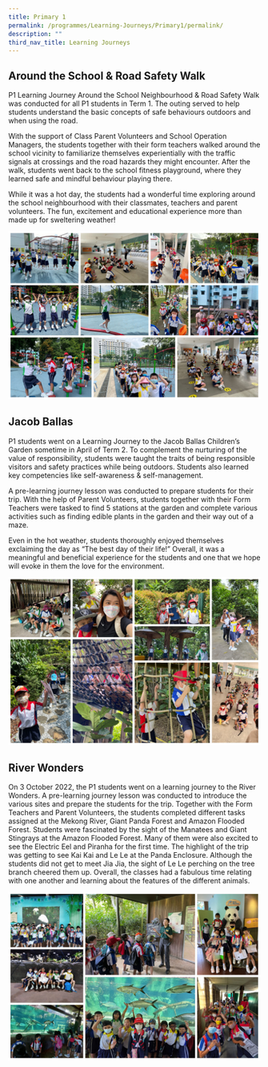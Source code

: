 ```yaml
---
title: Primary 1
permalink: /programmes/Learning-Journeys/Primary1/permalink/
description: ""
third_nav_title: Learning Journeys
---
```

## **Around the School & Road Safety Walk**

P1 Learning Journey Around the School Neighbourhood & Road Safety Walk was conducted for all P1 students in Term 1. The outing served to help students understand the basic concepts of safe behaviours outdoors and when using the road. 

With the support of Class Parent Volunteers and School Operation Managers, the students together with their form teachers walked around the school vicinity to familiarize themselves experientially with the traffic signals at crossings and the road hazards they might encounter. After the walk, students went back to the school fitness playground, where they learned safe and mindful behaviour playing there. 

While it was a hot day, the students had a wonderful time exploring around the school neighbourhood with their classmates, teachers and parent volunteers. The fun, excitement and educational experience more than made up for sweltering weather!

![](/images/Learning%20Journeys/2022/Primary%201/P1%20Ard%20the%20school.jpg)

## **Jacob Ballas**

P1 students went on a Learning Journey to the Jacob Ballas Children’s Garden sometime in April of Term 2. To complement the nurturing of the value of responsibility, students were taught the traits of being responsible visitors and safety practices while being outdoors. Students also learned key competencies like self-awareness & self-management. 

A pre-learning journey lesson was conducted to prepare students for their trip. With the help of Parent Volunteers, students together with their Form Teachers were tasked to find 5 stations at the garden and complete various activities such as finding edible plants in the garden and their way out of a maze. 

Even in the hot weather, students thoroughly enjoyed themselves exclaiming the day as “The best day of their life!” Overall, it was a meaningful and beneficial experience for the students and one that we hope will evoke in them the love for the environment.

![](/images/Learning%20Journeys/2022/Primary%201/2022%20P1%20Jacob%20Ballas.jpg)

## **River Wonders**
On 3 October 2022, the P1 students went on a learning journey to the River Wonders. A pre-learning journey lesson was conducted to introduce the various sites and prepare the students for the trip. Together with the Form Teachers and Parent Volunteers, the students completed different tasks assigned at the Mekong River, Giant Panda Forest and Amazon Flooded Forest. Students were fascinated by the sight of the Manatees and Giant Stingrays at the Amazon Flooded Forest. Many of them were also excited to see the Electric Eel and Piranha for the first time. The highlight of the trip was getting to see Kai Kai and Le Le at the Panda Enclosure. Although the students did not get to meet Jia Jia, the sight of Le Le perching on the tree branch cheered them up. Overall, the classes had a fabulous time relating with one another and learning about the features of the different animals.

![](/images/Learning%20Journeys/2022/Primary%201/2022%20P1%20River%20Wonders.jpg)